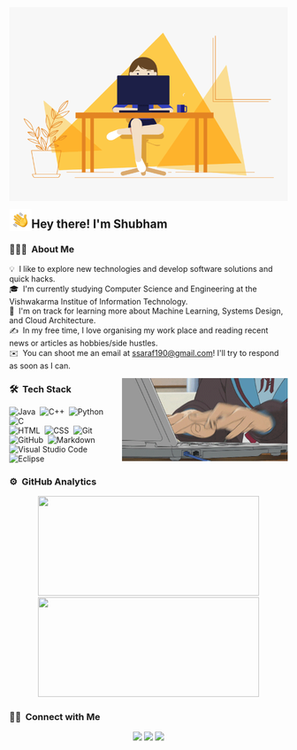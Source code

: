 <img align="center" width="1100" height = "350" src="git.gif">

<img alt="Night Coding" src="Hand%20Wave.gif" width='40' align="left"/><h2>Hey there! I'm Shubham</h2>

### 👨🏻‍💻 &nbsp;About Me

💡 &nbsp;I like to explore new technologies and develop software solutions and quick hacks.\
🎓 &nbsp;I'm currently studying Computer Science and Engineering at the Vishwakarma Institue of Information Technology.\
🌱 &nbsp;I'm on track for learning more about Machine Learning, Systems Design, and Cloud Architecture.\
✍️ &nbsp;In my free time, I love organising my work place and reading recent news or articles as hobbies/side hustles.\
✉️ &nbsp;You can shoot me an email at ssaraf190@gmail.com! I'll try to respond as soon as I can.

<img alt="Night Coding" src="3AyY.gif" align="right" width = "300" height = "150"/>

### 🛠 &nbsp;Tech Stack

![Java](https://img.shields.io/badge/-Java-05122A?style=flat&logo=Java&logoColor=FFA518)&nbsp;
![C++](https://img.shields.io/badge/-C++-05122A?style=flat&logo=C%2B%2B&logoColor=00599C)&nbsp;
![Python](https://img.shields.io/badge/-Python-05122A?style=flat&logo=python)&nbsp;
![C](https://img.shields.io/badge/-C-05122A?style=flat&logo=C&logoColor=A8B9CC)&nbsp;\
![HTML](https://img.shields.io/badge/-HTML-05122A?style=flat&logo=HTML5)&nbsp;
![CSS](https://img.shields.io/badge/-CSS-05122A?style=flat&logo=CSS3&logoColor=1572B6)&nbsp;
![Git](https://img.shields.io/badge/-Git-05122A?style=flat&logo=git)&nbsp;\
![GitHub](https://img.shields.io/badge/-GitHub-05122A?style=flat&logo=github)&nbsp;
![Markdown](https://img.shields.io/badge/-Markdown-05122A?style=flat&logo=markdown)
![Visual Studio Code](https://img.shields.io/badge/-Visual%20Studio%20Code-05122A?style=flat&logo=visual-studio-code&logoColor=007ACC)&nbsp;
![Eclipse](https://img.shields.io/badge/-Eclipse-05122A?style=flat&logo=eclipse-ide&logoColor=2C2255)

### ⚙️ &nbsp;GitHub Analytics

<p align="center">
<a href="https://github.com/ssaraf0702">
  <img height="180em" width = "400em" src="https://github-readme-stats-eight-theta.vercel.app/api?username=ssaraf0702&show_icons=true&theme=algolia&include_all_commits=true&count_private=true"/>
  <img height="180em" width = "400em" src="https://github-readme-stats-eight-theta.vercel.app/api/top-langs/?username=ssaraf0702&layout=compact&langs_count=8&theme=algolia"/>
</a>
</p>

### 🤝🏻 &nbsp;Connect with Me

<p align="center">
<a href="http://ssaraf0702-resume.herokuapp.com/"><img src="https://img.shields.io/badge/-shubhamsaraf.com-3423A6?style=flat&logo=Google-Chrome&logoColor=white"/></a>
<a href="https://linkedin.com/in/ssaraf0702"><img src="https://img.shields.io/badge/-Shubham%20Saraf-0077B5?style=flat&logo=Linkedin&logoColor=white"/></a>
<a href="mailto:ssaraf190@gmail.com"><img src="https://img.shields.io/badge/-ssaraf190@gmail.com-D14836?style=flat&logo=Gmail&logoColor=white"/></a>
</p>
